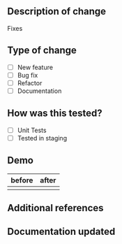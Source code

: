 ## Description of change

<!-- Provide a brief description of the change, what it is and why it was made below.* -->

Fixes <GitHub Issue>

## Type of change

<!-- Please tick off the correct checkbox after saving the PR description. -->

- [ ]  New feature
- [ ]  Bug fix
- [ ]  Refactor
- [ ]  Documentation

## How was this tested?

- [ ]  Unit Tests
- [ ]  Tested in staging

## Demo

<!-- Provide examples of how the feature looked before and after this change in the table below -->
| before | after |
|--------|-------|
|<!-- Replace this with a screenshot/gif -->|<!-- Replace this with a screenshot/gif -->|


## Additional references

<!-- Post any additional links (if appropriate) below -->

## Documentation updated

<!-- Make sure that our [documentation](https://docs.meroxa.com/) is accordingly updated when necessary.

You can do that by opening a pull-request to our (🔒 private, for now) repository: https://github.com/meroxa/meroxa-docs.

✨ In the future, there will be a GitHub action taking care of these updates automatically. ✨ -->

<!-- Provide a PR link below -->
